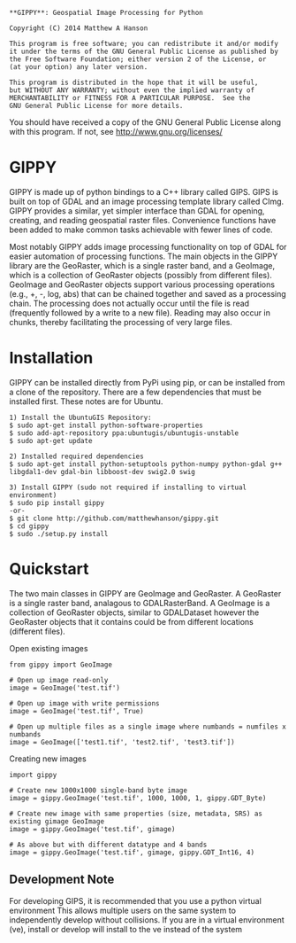 
    **GIPPY**: Geospatial Image Processing for Python

    Copyright (C) 2014 Matthew A Hanson

    This program is free software; you can redistribute it and/or modify
    it under the terms of the GNU General Public License as published by
    the Free Software Foundation; either version 2 of the License, or
    (at your option) any later version.

    This program is distributed in the hope that it will be useful,
    but WITHOUT ANY WARRANTY; without even the implied warranty of
    MERCHANTABILITY or FITNESS FOR A PARTICULAR PURPOSE.  See the
    GNU General Public License for more details.

   You should have received a copy of the GNU General Public License
   along with this program. If not, see <http://www.gnu.org/licenses/>

# GIPPY

GIPPY is made up of python bindings to a C++ library called GIPS. GIPS is built on top of GDAL and an image processing template library called CImg. GIPPY provides a similar, yet simpler interface than GDAL for opening, creating, and reading geospatial raster files. Convenience functions have been added to make common tasks achievable with fewer lines of code.

Most notably GIPPY adds image processing functionality on top of GDAL for easier automation of processing functions. The main objects in the GIPPY library are the GeoRaster, which is a single raster band, and a GeoImage, which is a collection of GeoRaster objects (possibly from different files).  GeoImage and GeoRaster objects support various processing operations (e.g., +, -, log, abs) that can be chained together and saved as a processing chain.  The processing does not actually occur until the file is read (frequently followed by a write to a new file).  Reading may also occur in chunks, thereby facilitating the processing of very large files.

# Installation

GIPPY can be installed directly from PyPi using pip, or can be installed from a clone of the repository.
There are a few dependencies that must be installed first. These notes are for Ubuntu.

    1) Install the UbuntuGIS Repository:
    $ sudo apt-get install python-software-properties
    $ sudo add-apt-repository ppa:ubuntugis/ubuntugis-unstable
    $ sudo apt-get update

    2) Installed required dependencies
    $ sudo apt-get install python-setuptools python-numpy python-gdal g++ libgdal1-dev gdal-bin libboost-dev swig2.0 swig

    3) Install GIPPY (sudo not required if installing to virtual environment)
    $ sudo pip install gippy
    -or-
    $ git clone http://github.com/matthewhanson/gippy.git
    $ cd gippy
    $ sudo ./setup.py install

# Quickstart

The two main classes in GIPPY are GeoImage and GeoRaster.  A GeoRaster is a single raster band, analagous to GDALRasterBand.  A GeoImage is a collection of GeoRaster objects, similar to GDALDataset however the GeoRaster objects that it contains could be from different locations (different files).

Open existing images

    from gippy import GeoImage

    # Open up image read-only
    image = GeoImage('test.tif')

    # Open up image with write permissions
    image = GeoImage('test.tif', True)

    # Open up multiple files as a single image where numbands = numfiles x numbands
    image = GeoImage(['test1.tif', 'test2.tif', 'test3.tif'])

Creating new images

    import gippy

    # Create new 1000x1000 single-band byte image 
    image = gippy.GeoImage('test.tif', 1000, 1000, 1, gippy.GDT_Byte)

    # Create new image with same properties (size, metadata, SRS) as existing gimage GeoImage
    image = gippy.GeoImage('test.tif', gimage)

    # As above but with different datatype and 4 bands
    image = gippy.GeoImage('test.tif', gimage, gippy.GDT_Int16, 4)



## Development Note

For developing GIPS, it is recommended that you use a python virtual environment 
This allows multiple users on the same system to independently develop without 
collisions. If you are in a virtual environment (ve), install or develop will install
to the ve instead of the system